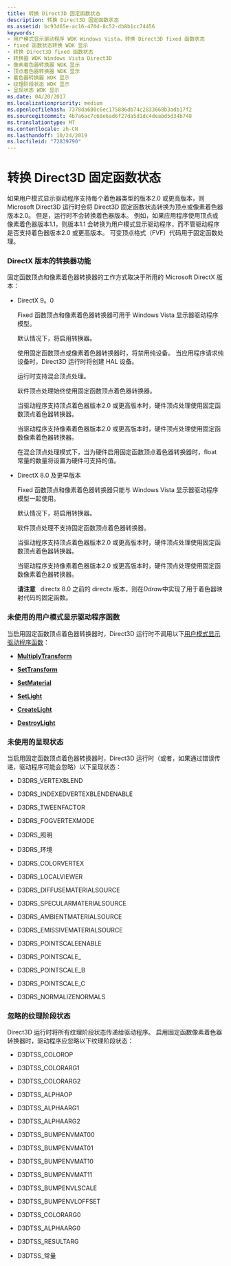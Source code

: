 ```yaml
---
title: 转换 Direct3D 固定函数状态
description: 转换 Direct3D 固定函数状态
ms.assetid: bc93d65e-ac16-470d-8c52-db8b1cc74456
keywords:
- 用户模式显示驱动程序 WDK Windows Vista，转换 Direct3D fixed 函数状态
- fixed 函数状态转换 WDK 显示
- 转换 Direct3D fixed 函数状态
- 转换器 WDK Windows Vista Direct3D
- 像素着色器转换器 WDK 显示
- 顶点着色器转换器 WDK 显示
- 着色器转换器 WDK 显示
- 纹理阶段状态 WDK 显示
- 呈现状态 WDK 显示
ms.date: 04/20/2017
ms.localizationpriority: medium
ms.openlocfilehash: 7378da680c6ec175886db74c2833668b3adb17f2
ms.sourcegitcommit: 4b7a6ac7c68e6ad6f27da5d1dc4deabd5d34b748
ms.translationtype: MT
ms.contentlocale: zh-CN
ms.lasthandoff: 10/24/2019
ms.locfileid: "72839790"
---
```

# <a name="converting-the-direct3d-fixed-function-state"></a>转换 Direct3D 固定函数状态


如果用户模式显示驱动程序支持每个着色器类型的版本2.0 或更高版本，则 Microsoft Direct3D 运行时会将 Direct3D 固定函数状态转换为顶点或像素着色器版本2.0。 但是，运行时不会转换着色器版本。 例如，如果应用程序使用顶点或像素着色器版本1.1，则版本1.1 会转换为用户模式显示驱动程序，而不管驱动程序是否支持着色器版本2.0 或更高版本。 可变顶点格式（FVF）代码用于固定函数处理。

### <a name="span-idconverter_features_for_directx_versionsspanspan-idconverter_features_for_directx_versionsspanconverter-features-for-directx-versions"></a><span id="converter_features_for_directx_versions"></span><span id="CONVERTER_FEATURES_FOR_DIRECTX_VERSIONS"></span>DirectX 版本的转换器功能

固定函数顶点和像素着色器转换器的工作方式取决于所用的 Microsoft DirectX 版本：

-   DirectX 9。0

    Fixed 函数顶点和像素着色器转换器可用于 Windows Vista 显示器驱动程序模型。

    默认情况下，将启用转换器。

    使用固定函数顶点或像素着色器转换器时，将禁用纯设备。 当应用程序请求纯设备时，Direct3D 运行时将创建 HAL 设备。

    运行时支持混合顶点处理。

    软件顶点处理始终使用固定函数顶点着色器转换器。

    当驱动程序支持顶点着色器版本2.0 或更高版本时，硬件顶点处理使用固定函数顶点着色器转换器。

    当驱动程序支持像素着色器版本2.0 或更高版本时，硬件顶点处理使用固定函数像素着色器转换器。

    在混合顶点处理模式下，当为硬件启用固定函数顶点着色器转换器时，float 常量的数量将设置为硬件可支持的值。

-   DirectX 8.0 及更早版本

    Fixed 函数顶点和像素着色器转换器只能与 Windows Vista 显示器驱动程序模型一起使用。

    默认情况下，将启用转换器。

    软件顶点处理不支持固定函数顶点着色器转换器。

    当驱动程序支持顶点着色器版本2.0 或更高版本时，硬件顶点处理使用固定函数顶点着色器转换器。

    当驱动程序支持像素着色器版本2.0 或更高版本时，硬件顶点处理使用固定函数像素着色器转换器。

    **请注意**   directx 8.0 之前的 directx 版本，则在*Ddraw*中实现了用于着色器映射代码的固定函数。

     

### <a name="span-idunused_user_mode_display_driver_functionsspanspan-idunused_user_mode_display_driver_functionsspanunused-user-mode-display-driver-functions"></a><span id="unused_user_mode_display_driver_functions"></span><span id="UNUSED_USER_MODE_DISPLAY_DRIVER_FUNCTIONS"></span>未使用的用户模式显示驱动程序函数

当启用固定函数顶点着色器转换器时，Direct3D 运行时不调用以下[用户模式显示驱动程序函数](https://docs.microsoft.com/windows-hardware/drivers/ddi/index)：

-   [**MultiplyTransform**](https://docs.microsoft.com/windows-hardware/drivers/ddi/d3dumddi/nc-d3dumddi-pfnd3dddi_multiplytransform)

-   [**SetTransform**](https://docs.microsoft.com/windows-hardware/drivers/ddi/d3dumddi/nc-d3dumddi-pfnd3dddi_settransform)

-   [**SetMaterial**](https://docs.microsoft.com/windows-hardware/drivers/ddi/d3dumddi/nc-d3dumddi-pfnd3dddi_setmaterial)

-   [**SetLight**](https://docs.microsoft.com/windows-hardware/drivers/ddi/d3dumddi/nc-d3dumddi-pfnd3dddi_setlight)

-   [**CreateLight**](https://docs.microsoft.com/windows-hardware/drivers/ddi/d3dumddi/nc-d3dumddi-pfnd3dddi_createlight)

-   [**DestroyLight**](https://docs.microsoft.com/windows-hardware/drivers/ddi/d3dumddi/nc-d3dumddi-pfnd3dddi_destroylight)

### <a name="span-idunused_render_statesspanspan-idunused_render_statesspanunused-render-states"></a><span id="unused_render_states"></span><span id="UNUSED_RENDER_STATES"></span>未使用的呈现状态

当启用固定函数顶点着色器转换器时，Direct3D 运行时（或者，如果通过错误传递，驱动程序可能会忽略）以下呈现状态：

-   D3DRS\_VERTEXBLEND

-   D3DRS\_INDEXEDVERTEXBLENDENABLE

-   D3DRS\_TWEENFACTOR

-   D3DRS\_FOGVERTEXMODE

-   D3DRS\_照明

-   D3DRS\_环境

-   D3DRS\_COLORVERTEX

-   D3DRS\_LOCALVIEWER

-   D3DRS\_DIFFUSEMATERIALSOURCE

-   D3DRS\_SPECULARMATERIALSOURCE

-   D3DRS\_AMBIENTMATERIALSOURCE

-   D3DRS\_EMISSIVEMATERIALSOURCE

-   D3DRS\_POINTSCALEENABLE

-   D3DRS\_POINTSCALE\_

-   D3DRS\_POINTSCALE\_B

-   D3DRS\_POINTSCALE\_C

-   D3DRS\_NORMALIZENORMALS

### <a name="span-idignored_texture_stage_statesspanspan-idignored_texture_stage_statesspanignored-texture-stage-states"></a><span id="ignored_texture_stage_states"></span><span id="IGNORED_TEXTURE_STAGE_STATES"></span>忽略的纹理阶段状态

Direct3D 运行时将所有纹理阶段状态传递给驱动程序。 启用固定函数像素着色器转换器时，驱动程序应忽略以下纹理阶段状态：

-   D3DTSS\_COLOROP

-   D3DTSS\_COLORARG1

-   D3DTSS\_COLORARG2

-   D3DTSS\_ALPHAOP

-   D3DTSS\_ALPHAARG1

-   D3DTSS\_ALPHAARG2

-   D3DTSS\_BUMPENVMAT00

-   D3DTSS\_BUMPENVMAT01

-   D3DTSS\_BUMPENVMAT10

-   D3DTSS\_BUMPENVMAT11

-   D3DTSS\_BUMPENVLSCALE

-   D3DTSS\_BUMPENVLOFFSET

-   D3DTSS\_COLORARG0

-   D3DTSS\_ALPHAARG0

-   D3DTSS\_RESULTARG

-   D3DTSS\_常量

 

 





